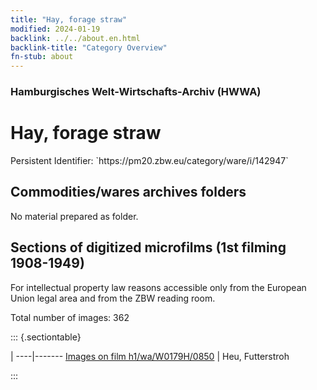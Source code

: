```yaml
---
title: "Hay, forage straw"
modified: 2024-01-19
backlink: ../../about.en.html
backlink-title: "Category Overview"
fn-stub: about
---
```


### Hamburgisches Welt-Wirtschafts-Archiv (HWWA)

# Hay, forage straw

<div class="hint">Persistent Identifier: `https://pm20.zbw.eu/category/ware/i/142947`</div>







## Commodities/wares archives folders





No material prepared as folder.



<a id="filmsections" />

## Sections of digitized microfilms (1st filming 1908-1949)

<p>For intellectual property law reasons accessible only from the European Union legal area and from the ZBW reading room.</p>



<p>Total number of images: 362</p>




::: {.sectiontable}

 | 
----|-------
<a class="btn" href="https://pm20.zbw.eu/film/h1/wa/W0179H/0850" rel="nofollow">Images on film h1/wa/W0179H/0850</a> | Heu, Futterstroh


:::
















